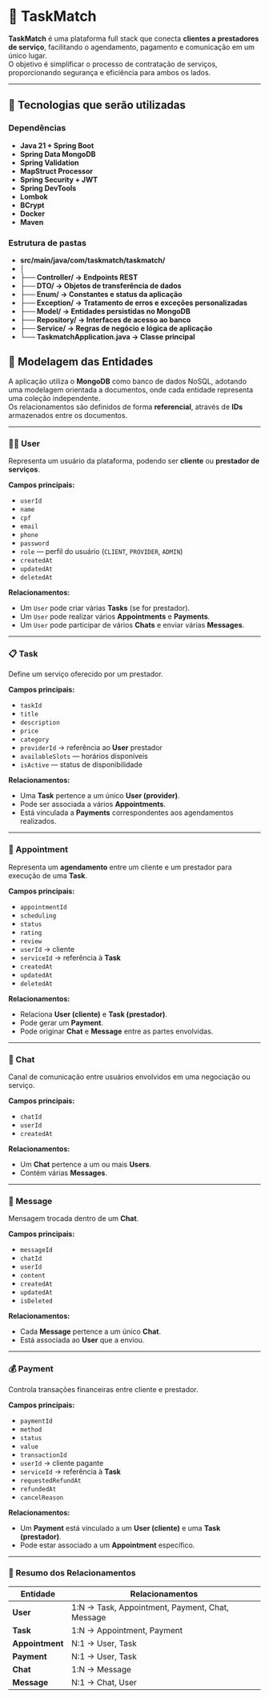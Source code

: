 # 🧩 TaskMatch

**TaskMatch** é uma plataforma full stack que conecta **clientes a prestadores de serviço**, facilitando o agendamento, pagamento e comunicação em um único lugar.  
O objetivo é simplificar o processo de contratação de serviços, proporcionando segurança e eficiência para ambos os lados.

---

## 🚀 Tecnologias que serão utilizadas

### Dependências
- **Java 21 + Spring Boot**
- **Spring Data MongoDB**
- **Spring Validation**
- **MapStruct Processor**
- **Spring Security + JWT**
- **Spring DevTools**
- **Lombok**
- **BCrypt** 
- **Docker** 
- **Maven** 

### Estrutura de pastas
- **src/main/java/com/taskmatch/taskmatch/**
- │
- **├── Controller/ → Endpoints REST**
- **├── DTO/ → Objetos de transferência de dados**
- **├── Enum/ → Constantes e status da aplicação**
- **├── Exception/ → Tratamento de erros e exceções personalizadas**
- **├── Model/ → Entidades persistidas no MongoDB**
- **├── Repository/ → Interfaces de acesso ao banco**
- **├── Service/ → Regras de negócio e lógica de aplicação**
- **└── TaskmatchApplication.java → Classe principal**

## 🧩 Modelagem das Entidades

A aplicação utiliza o **MongoDB** como banco de dados NoSQL, adotando uma modelagem orientada a documentos, onde cada entidade representa uma coleção independente.  
Os relacionamentos são definidos de forma **referencial**, através de **IDs** armazenados entre os documentos.

---

### 🧑‍💼 User
Representa um usuário da plataforma, podendo ser **cliente** ou **prestador de serviços**.

**Campos principais:**
- `userId`
- `name`
- `cpf`
- `email`
- `phone`
- `password`  
- `role` — perfil do usuário (`CLIENT`, `PROVIDER`, `ADMIN`)  
- `createdAt`
- `updatedAt`
- `deletedAt` 

**Relacionamentos:**
- Um `User` pode criar várias **Tasks** (se for prestador).  
- Um `User` pode realizar vários **Appointments** e **Payments**.  
- Um `User` pode participar de vários **Chats** e enviar várias **Messages**.

---

### 📋 Task
Define um serviço oferecido por um prestador.

**Campos principais:**
- `taskId`
- `title`
- `description`
- `price`
- `category`  
- `providerId` → referência ao **User** prestador  
- `availableSlots` — horários disponíveis  
- `isActive` — status de disponibilidade  

**Relacionamentos:**
- Uma **Task** pertence a um único **User (provider)**.  
- Pode ser associada a vários **Appointments**.  
- Está vinculada a **Payments** correspondentes aos agendamentos realizados.

---

### 📅 Appointment
Representa um **agendamento** entre um cliente e um prestador para execução de uma **Task**.

**Campos principais:**
- `appointmentId`
- `scheduling`
- `status`
- `rating`
- `review`  
- `userId` → cliente  
- `serviceId` → referência à **Task**  
- `createdAt`
- `updatedAt`
- `deletedAt`  

**Relacionamentos:**
- Relaciona **User (cliente)** e **Task (prestador)**.  
- Pode gerar um **Payment**.  
- Pode originar **Chat** e **Message** entre as partes envolvidas.

---

### 💬 Chat
Canal de comunicação entre usuários envolvidos em uma negociação ou serviço.

**Campos principais:**
- `chatId`
- `userId`
- `createdAt`

**Relacionamentos:**
- Um **Chat** pertence a um ou mais **Users**.  
- Contém várias **Messages**.

---

### 📨 Message
Mensagem trocada dentro de um **Chat**.

**Campos principais:**
- `messageId`
- `chatId`
- `userId`
- `content`
- `createdAt`
- `updatedAt`
- `isDeleted`

**Relacionamentos:**
- Cada **Message** pertence a um único **Chat**.  
- Está associada ao **User** que a enviou.

---

### 💰 Payment
Controla transações financeiras entre cliente e prestador.

**Campos principais:**
- `paymentId`
- `method`
- `status`
- `value`
- `transactionId`  
- `userId` → cliente pagante  
- `serviceId` → referência à **Task**  
- `requestedRefundAt`
- `refundedAt`
- `cancelReason`  

**Relacionamentos:**
- Um **Payment** está vinculado a um **User (cliente)** e uma **Task (prestador)**.  
- Pode estar associado a um **Appointment** específico.

---

### 🔗 Resumo dos Relacionamentos

| Entidade | Relacionamentos |
|-----------|----------------|
| **User** | 1:N → Task, Appointment, Payment, Chat, Message |
| **Task** | 1:N → Appointment, Payment |
| **Appointment** | N:1 → User, Task |
| **Payment** | N:1 → User, Task |
| **Chat** | 1:N → Message |
| **Message** | N:1 → Chat, User |
